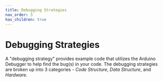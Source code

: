 ```yaml
---
title: Debugging Strategies
nav_order: 3
has_children: true
---
```

# Debugging Strategies
A "debugging strategy" provides example code that utilizes the Arduino Debugger to help find the bug(s) in your code.  The debugging strategies are broken up into 3 categories - _Code Structure_, _Data Structure_, and _Hardware_.
